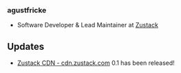 ### agustfricke

-  Software Developer & Lead Maintainer at [Zustack](https://github.com/zustack)
  
## Updates
  - [Zustack CDN - cdn.zustack.com](https://cdn.zustack.com/dashboard) 0.1 has been released! 



